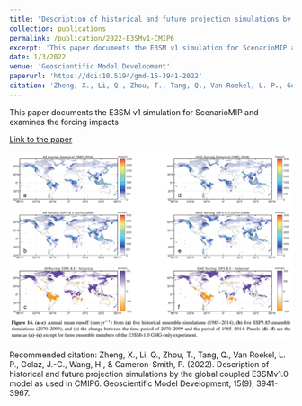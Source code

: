 ```yaml
---
title: "Description of historical and future projection simulations by the global coupled E3SMv1.0 model as used in ScenarioMIP and DAMIP of CMIP6"
collection: publications
permalink: /publication/2022-E3SMv1-CMIP6
excerpt: 'This paper documents the E3SM v1 simulation for ScenarioMIP and examines the forcing impacts'
date: 1/3/2022
venue: 'Geoscientific Model Development'
paperurl: 'https://doi:10.5194/gmd-15-3941-2022'
citation: 'Zheng, X., Li, Q., Zhou, T., Tang, Q., Van Roekel, L. P., Golaz, J.-C., Wang, H., &amp; Cameron-Smith, P. (2022). Description of historical and future projection simulations by the global coupled E3SMv1.0 model as used in CMIP6. Geoscientific Model Development, 15(9), 3941-3967.'
---
```

This paper documents the E3SM v1 simulation for ScenarioMIP and examines the forcing impacts

[Link to the paper](https://doi:10.5194/gmd-15-3941-2022)

![image](../images/papers/2022-E3SMv1-CMIP6.png)

Recommended citation: Zheng, X., Li, Q., Zhou, T., Tang, Q., Van Roekel, L. P., Golaz, J.-C., Wang, H., & Cameron-Smith, P. (2022). Description of historical and future projection simulations by the global coupled E3SMv1.0 model as used in CMIP6. Geoscientific Model Development, 15(9), 3941-3967.